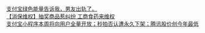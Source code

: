   
[支付宝绿色能量告诉我，男友出轨了。](http://www.dianyue.me/archives/540/xe1dhj8hcejpqndj/)  
[【消保维权】抽奖商品惹纠纷 工商食药来维权](http://www.dianyue.me/archives/370/4jmwx28x30fpuv05/)  
[支付宝小程序本周将向用户全量开放；秒拍否认遭永久下架；腾讯股价创今年最低](http://www.dianyue.me/archives/641/9gzu8evipyykf0a9/)